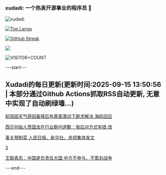 ### xudadi: 一个热衷开源事业的程序员 👋

![xudadi](https://github-readme-stats-git-masterorgs-github-readme-stats-team.vercel.app/api?username=xudadi)

[![Top Langs](https://github-readme-stats.vercel.app/api/top-langs/?username=xudadi)](https://github.com/anuraghazra/github-readme-stats)

[![GitHub Streak](https://streak-stats.demolab.com?user=xudadi&locale=zh_Hans)](https://git.io/streak-stats)

![](https://raw.githubusercontent.com/xudadi/xudadi/main/assets/github-contribution-grid-snake.svg)

![VISITOR+COUNT](https://komarev.com/ghpvc/?username=xudadi&label=VISITOR+COUNT)


---start---

## Xudadi的每日更新(更新时间:2025-09-15 13:50:56 | 本部分通过Github Actions抓取RSS自动更新, 无意中实现了自动刷绿墙...)

[航班因天气原因备降后有乘客激动下跪求解决 海航回应](https://m.163.com/news/article/K9EQNO7I0512D3VJ.html)

[西贝创始人贾国龙在行业群内道歉：我应对方式有错 改](https://m.163.com/news/article/K9EQ7LCC051492T3.html)

[事关预制菜 人民日报、新华社、央视集体发文](https://m.163.com/news/article/K9EOUA400001899O.html)

[3](https://m.163.com/touch/news/sub/domestic)

[王毅表态：中国是负责任大国 中方不参与、不策划战争](https://m.163.com/news/article/K9DTPFJH051482MP.html)

---end---
